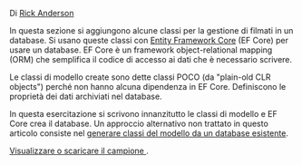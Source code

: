 Di [Rick Anderson](https://twitter.com/RickAndMSFT)

In questa sezione si aggiungono alcune classi per la gestione di filmati in un database. Si usano queste classi con [Entity Framework Core](/ef/core) (EF Core) per usare un database. EF Core è un framework object-relational mapping (ORM) che semplifica il codice di accesso ai dati che è necessario scrivere.

Le classi di modello create sono dette classi POCO (da "plain-old CLR objects") perché non hanno alcuna dipendenza in EF Core. Definiscono le proprietà dei dati archiviati nel database.

In questa esercitazione si scrivono innanzitutto le classi di modello e EF Core crea il database. Un approccio alternativo non trattato in questo articolo consiste nel [generare classi del modello da un database esistente](/ef/core/get-started/aspnetcore/existing-db).

[Visualizzare o scaricare il campione ](https://github.com/aspnet/Docs/tree/master/aspnetcore/tutorials/razor-pages/razor-pages-start/sample/RazorPagesMovie).
